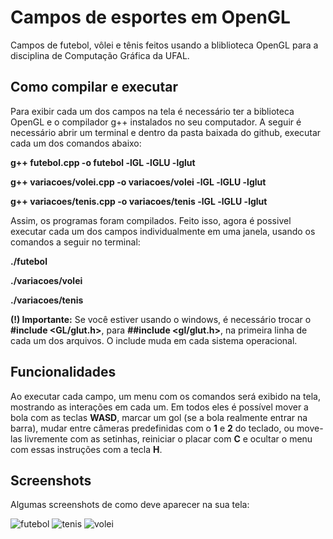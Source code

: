 # Campos de esportes em OpenGL

Campos de futebol, vôlei e tênis feitos usando a bliblioteca OpenGL para a disciplina de Computação Gráfica da UFAL.

## Como compilar e executar

Para exibir cada um dos campos na tela é necessário ter a biblioteca OpenGL e o compilador g++ instalados no seu computador. A seguir é necessário abrir um terminal e dentro da pasta baixada do github, executar cada um dos comandos abaixo:

**g++ futebol.cpp -o futebol -lGL -lGLU -lglut**

**g++ variacoes/volei.cpp -o variacoes/volei -lGL -lGLU -lglut**    

**g++ variacoes/tenis.cpp -o variacoes/tenis -lGL -lGLU -lglut**

Assim, os programas foram compilados. Feito isso, agora é possivel executar cada um dos campos individualmente em uma janela, usando os comandos a seguir no terminal:

**./futebol**

**./variacoes/volei**

**./variacoes/tenis**

**(!) Importante:** Se você estiver usando o windows, é necessário trocar o **#include <GL/glut.h>**, para **##include <gl/glut.h>**, na primeira linha de cada um dos arquivos. O include muda em cada sistema operacional.

## Funcionalidades

Ao executar cada campo, um menu com os comandos será exibido na tela, mostrando as interações em cada um. Em todos eles é possível mover a bola com as teclas **WASD**, marcar um gol (se a bola realmente entrar na barra), mudar entre câmeras predefinidas com o **1** e **2** do teclado, ou move-las livremente com as setinhas, reiniciar o placar com **C** e ocultar o menu com essas instruções com a tecla **H**.

## Screenshots

Algumas screenshots de como deve aparecer na sua tela:

![futebol](https://user-images.githubusercontent.com/73549297/196065671-0c446264-d19d-4d31-9d61-fceb29957d85.png)
![tenis](https://user-images.githubusercontent.com/73549297/196065923-200438e2-9051-4873-9fc1-976b2741fb38.png)
![volei](https://user-images.githubusercontent.com/73549297/196065924-b2121667-7178-469b-904d-8e9b736944e5.png)
